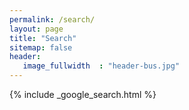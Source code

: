 ```yaml
---
permalink: /search/
layout: page
title: "Search"
sitemap: false
header:
   image_fullwidth  : "header-bus.jpg"
---
```


{% include _google_search.html %}
